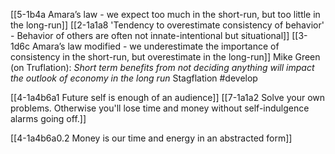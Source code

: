 [[5-1b4a Amara’s law - we expect too much in the short-run, but too little in the long-run]]
	[[2-1a1a8 'Tendency to overestimate consistency of behavior' - Behavior of others are often not innate-intentional but situational]]
		[[3-1d6c Amara’s law modified - we underestimate the importance of consistency in the short-run, but overestimate in the long-run]]
			Mike Green (on Truflation): *Short term benefits from not deciding anything will impact the outlook of economy in the long run*
				Stagflation #develop 

[[4-1a4b6a1 Future self is enough of an audience]]
	[[7-1a1a2 Solve your own problems. Otherwise you'll lose time and money without self-indulgence alarms going off.]]

[[4-1a4b6a0.2 Money is our time and energy in an abstracted form]]